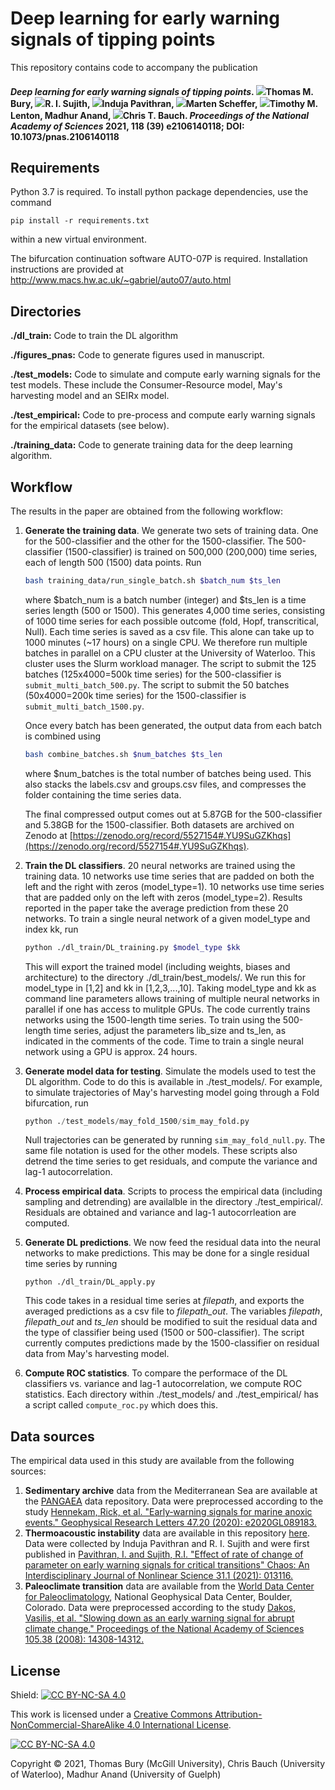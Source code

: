 # Deep learning for early warning signals of tipping points
This repository contains code to accompany the publication

#### *Deep learning for early warning signals of tipping points*. [![](https://orcid.org/sites/default/files/images/orcid_16x16.png)](https://orcid.org/0000-0003-1595-9444)Thomas M. Bury, [![](https://orcid.org/sites/default/files/images/orcid_16x16.png)](https://orcid.org/0000-0002-0791-7896)R. I. Sujith, [![](https://orcid.org/sites/default/files/images/orcid_16x16.png)](https://orcid.org/0000-0002-4923-2537)Induja Pavithran, [![](https://orcid.org/sites/default/files/images/orcid_16x16.png)](https://orcid.org/[0000-0002-2100-0312](https://orcid.org/0000-0002-2100-0312))Marten Scheffer, [![](https://orcid.org/sites/default/files/images/orcid_16x16.png)](https://orcid.org/0000-0002-6725-7498)Timothy M. Lenton, Madhur Anand, [![](https://orcid.org/sites/default/files/images/orcid_16x16.png)](https://orcid.org/0000-0001-6214-6601)Chris T. Bauch. *Proceedings of the National Academy of Sciences* 2021, 118 (39) e2106140118; DOI: 10.1073/pnas.2106140118


## Requirements

Python 3.7 is required. To install python package dependencies, use the command

```setup
pip install -r requirements.txt
```
within a new virtual environment.

The bifurcation continuation software AUTO-07P is required. Installation instructions are provided at
http://www.macs.hw.ac.uk/~gabriel/auto07/auto.html


## Directories

**./dl_train:** Code to train the DL algorithm

**./figures_pnas:** Code to generate figures used in manuscript.

**./test_models:** Code to simulate and compute early warning signals for the test models. These include the Consumer-Resource model, May's harvesting model and an SEIRx model.

**./test_empirical:** Code to pre-process and compute early warning signals for the empirical datasets (see below).

**./training_data:** Code to generate training data for the deep learning algorithm.


## Workflow

The results in the paper are obtained from the following workflow:

1. **Generate the training data**. We generate two sets of training data. One for the 500-classifier and the other for the 1500-classifier. The 500-classifier (1500-classifier) is trained on 500,000 (200,000) time series, each of length 500 (1500) data points. Run

   ```bash
   bash training_data/run_single_batch.sh $batch_num $ts_len
   ```
   
   where $batch_num is a batch number (integer) and $ts_len is a time series length (500 or 1500). This generates 4,000 time series, consisting of 1000 time series for each possible outcome (fold, Hopf, transcritical, Null). Each time series is saved as a csv file. This alone can take up to 1000 minutes (~17 hours) on a single CPU. We therefore run multiple batches in parallel on a CPU cluster at the University of Waterloo. This cluster uses the Slurm workload manager. The script to submit the 125 batches (125x4000=500k time series) for the 500-classifier is `submit_multi_batch_500.py`. The script to submit the 50 batches (50x4000=200k time series) for the 1500-classifier is `submit_multi_batch_1500.py`.

   Once every batch has been generated, the output data from each batch is combined using
   
   ```bash
   bash combine_batches.sh $num_batches $ts_len
   ```
   
   where $num_batches is the total number of batches being used. This also stacks the labels.csv and groups.csv files, and compresses the folder containing the time series data.
   
   The final compressed output comes out at 5.87GB for the 500-classifier and 5.38GB for the 1500-classifier. Both datasets are archived on Zenodo at [https://zenodo.org/record/5527154#.YU9SuGZKhqs](https://zenodo.org/record/5527154#.YU9SuGZKhqs).

2. **Train the DL classifiers**. 20 neural networks are trained using the training data. 10 networks use time series that are padded on both the left and the right with zeros (model_type=1). 10 networks use time series that are padded only on the left with zeros (model_type=2). Results reported in the paper take the average prediction from these 20 networks.  To train a single neural network of a given model_type and index kk, run

   ```bash
   python ./dl_train/DL_training.py $model_type $kk
   ```
   
   This will export the trained model (including weights, biases and architecture) to the directory ./dl_train/best_models/. We run this for model_type in [1,2] and kk in [1,2,3,...,10]. Taking model_type and kk as command line parameters allows training of multiple neural networks in parallel if one has access to mulitple GPUs. The code currently trains networks using the 1500-length time series. To train using the 500-length time series, adjust the parameters lib_size and ts_len, as indicated in the comments of the code. Time to train a single neural network using a GPU is approx. 24 hours.
   
3. **Generate model data for testing**. Simulate the models used to test the DL algorithm. Code to do this is available in ./test_models/. For example, to simulate trajectories of May's harvesting model going through a Fold bifurcation, run

   ```python
   python ./test_models/may_fold_1500/sim_may_fold.py
   ```

   Null trajectories can be generated by running `sim_may_fold_null.py`. The same file notation is used for the other models. These scripts also detrend the time series to get residuals, and compute the variance and lag-1 autocorrelation.

4. **Process empirical data**. Scripts to process the empirical data (including sampling and detrending) are availalble in the directory ./test_empirical/. Residuals are obtained and variance and lag-1 autocorrleation are computed.

5. **Generate DL predictions**. We now feed the residual data into the neural networks to make predictions. This may be done for a single residual time series by running

   ```
   python ./dl_train/DL_apply.py
   ```

   This code takes in a residual time series at *filepath*, and exports the averaged predictions as a csv file to *filepath_out*. The variables *filepath*, *filepath_out* and *ts_len* should be modified to suit the residual data and the type of classifier being used (1500 or 500-classifier). The script currently computes predictions made by the 1500-classifier on residual data from May's harvesting model.

6. **Compute ROC statistics**. To compare the performace of the DL classifiers vs. variance and lag-1 autocorrelation, we compute ROC statistics. Each directory within ./test_models/ and ./test_empirical/ has a script called `compute_roc.py` which does this.


## Data sources

The empirical data used in this study are available from the following sources:
1. **Sedimentary archive** data from the Mediterranean Sea are available at the [PANGAEA](https://doi.pangaea.de/10.1594/PANGAEA.923197) data repository. Data were preprocessed according to the study [Hennekam, Rick, et al. "Early‐warning signals for marine anoxic events." Geophysical Research Letters 47.20 (2020): e2020GL089183.](https://agupubs.onlinelibrary.wiley.com/doi/full/10.1029/2020GL089183)
2. **Thermoacoustic instability** data are available in this repository [here](test_empirical/thermoacoustic/data/thermo_experiments). Data were collected by Induja Pavithran and R. I. Sujith and were first published in [Pavithran, I. and Sujith, R.I. "Effect of rate of change of parameter on early warning signals for critical transitions" Chaos: An Interdisciplinary Journal of Nonlinear Science 31.1 (2021): 013116.](https://aip.scitation.org/doi/full/10.1063/5.0025533?casa_token=isaRQyMz9J0AAAAA%3AnT4dG70bROSFkRSDm-7U6wDx20NTnSFuyUqAsobZKEjkwrnneG8ienGwLPkKmj56ZU7f3-aRH5F-&)
3. **Paleoclimate transition** data are available from the [World Data Center for Paleoclimatology](http://www.ncdc.noaa.gov/paleo/data.html), National Geophysical Data Center, Boulder, Colorado. Data were preprocessed according to the study [Dakos, Vasilis, et al. "Slowing down as an early warning signal for abrupt climate change." Proceedings of the National Academy of Sciences 105.38 (2008): 14308-14312.](https://www.pnas.org/content/105/38/14308.short)


## License
Shield: [![CC BY-NC-SA 4.0][cc-by-nc-sa-shield]][cc-by-nc-sa]

This work is licensed under a
[Creative Commons Attribution-NonCommercial-ShareAlike 4.0 International License][cc-by-nc-sa].

[![CC BY-NC-SA 4.0][cc-by-nc-sa-image]][cc-by-nc-sa]

[cc-by-nc-sa]: http://creativecommons.org/licenses/by-nc-sa/4.0/
[cc-by-nc-sa-image]: https://licensebuttons.net/l/by-nc-sa/4.0/88x31.png
[cc-by-nc-sa-shield]: https://img.shields.io/badge/License-CC%20BY--NC--SA%204.0-lightgrey.svg

Copyright © 2021, Thomas Bury (McGill University), Chris Bauch (University of Waterloo), Madhur Anand (University of Guelph)
